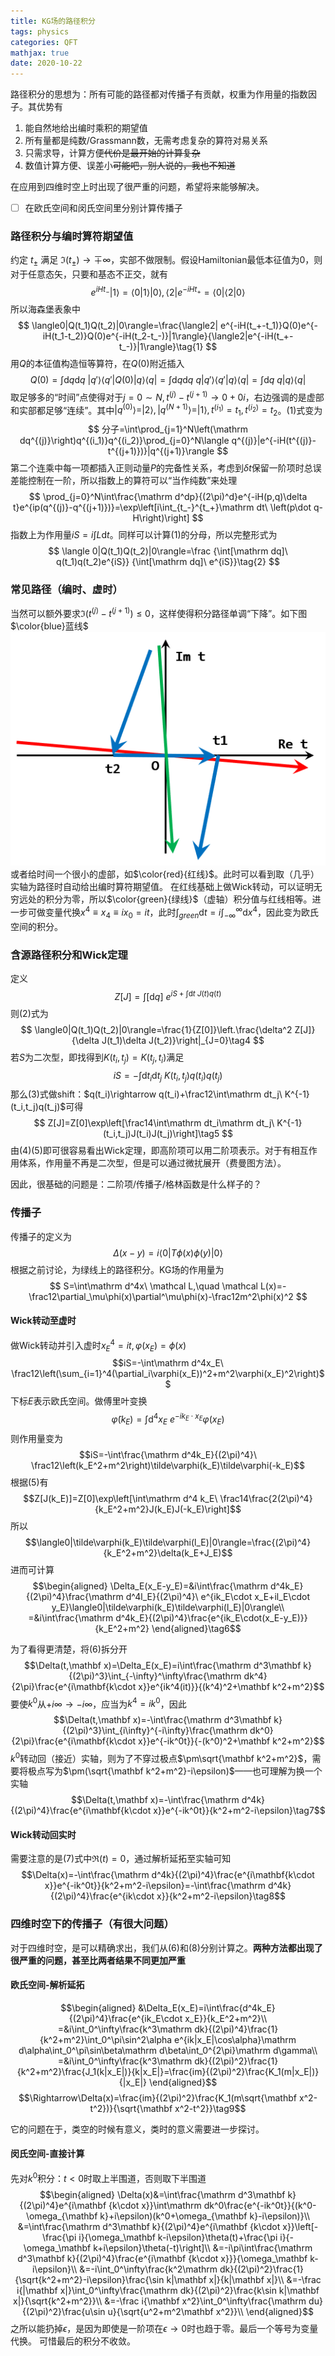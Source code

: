 ```yaml
---
title: KG场的路径积分
tags: physics
categories: QFT
mathjax: true
date: 2020-10-22
---
```


路径积分的思想为：所有可能的路径都对传播子有贡献，权重为作用量的指数因子。其优势有

1. 能自然地给出编时乘积的期望值
2. 所有量都是纯数/Grassmann数，无需考虑复杂的算符对易关系
3. 只需求导，计算方便~~代价是最开始的计算复杂~~
4. 数值计算方便、误差小~~可能吧，别人说的，我也不知道~~

在应用到四维时空上时出现了很严重的问题，希望将来能够解决。

- [ ] 在欧氏空间和闵氏空间里分别计算传播子

<!--more-->

### 路径积分与编时算符期望值

约定 $t_\pm$ 满足 $\Im(t_\pm)\rightarrow\mp\infty$，实部不做限制。假设Hamiltonian最低本征值为0，则对于任意态矢，只要和基态不正交，就有
$$
e^{iHt_-}|1\rangle=\langle0|1\rangle|0\rangle,\langle2|e^{-iHt_+}=\langle0|\langle2|0\rangle
$$
所以海森堡表象中
$$
\langle0|Q(t_1)Q(t_2)|0\rangle=\frac{\langle2|
e^{-iH(t_+-t_1)}Q(0)e^{-iH(t_1-t_2)}Q(0)e^{-iH(t_2-t_-)}|1\rangle}{\langle2|e^{-iH(t_+-t_-)}|1\rangle}\tag{1}
$$
用$Q$的本征值构造恒等算符，在$Q(0)$附近插入
$$
Q(0)=\int\mathrm dq\mathrm dq\ |q'\rangle\langle q'|Q(0)|q\rangle\langle q|=\int\mathrm dq\mathrm dq\ q|q'\rangle\langle q'|q\rangle\langle q|=\int\mathrm dq\ q|q\rangle\langle q|
$$
取足够多的“时间”点使得对于$j=0\sim N,t^{(j)}-t^{(j+1)}\rightarrow0+0i$，右边强调的是虚部和实部都足够“连续”。其中$|q^{(0)}\rangle=|2\rangle,|q^{(N+1)}\rangle=|1\rangle,t^{(i_1)}=t_1,t^{(i_2)}=t_2$。(1)式变为
$$
分子=\int\prod_{j=1}^N\left(\mathrm dq^{(j)}\right)q^{(i_1)}q^{(i_2)}\prod_{j=0}^N\langle q^{(j)}|e^{-iH(t^{(j)}-t^{(j+1)})}|q^{(j+1)}\rangle
$$
第二个连乘中每一项都插入正则动量$P$的完备性关系，考虑到$\delta t$保留一阶项时总误差能控制在一阶，所以指数上的算符可以“当作纯数”来处理
$$
\prod_{j=0}^N\int\frac{\mathrm d^dp}{(2\pi)^d}e^{-iH(p,q)\delta t}e^{ip(q^{(j)}-q^{(j+1)})}=\exp\left[i\int_{t_-}^{t_+}\mathrm dt\ \left(p\dot q-H\right)\right]
$$
指数上为作用量$iS=i\int L\mathrm dt$。同样可以计算(1)的分母，所以完整形式为
$$
\langle 0|Q(t_1)Q(t_2)|0\rangle=\frac
{\int[\mathrm dq]\ q(t_1)q(t_2)e^{iS}}
{\int[\mathrm dq]\ e^{iS}}\tag{2}
$$

### 常见路径（编时、虚时）

当然可以额外要求$\Im\left(t^{(j)}-t^{(j+1)}\right)\le 0$，这样使得积分路径单调“下降”。如下图$\color{blue}蓝线$
![三种不同路径](/images/pathIntegral.png)
或者给时间一个很小的虚部，如$\color{red}{红线}$。此时可以看到取（几乎）实轴为路径时自动给出编时算符期望值。
在红线基础上做Wick转动，可以证明无穷远处的积分为零，所以$\color{green}{绿线}$（虚轴）积分值与红线相等。进一步可做变量代换$x^4\equiv x_4\equiv ix_0=it$，此时$\int_{green}\mathrm dt=i\int_{-\infty}^\infty\mathrm dx^4$，因此变为欧氏空间的积分。

### 含源路径积分和Wick定理

定义
$$
Z[J]=\int[\mathrm dq]\ e^{iS+\int\mathrm dt\ J(t)q(t)}\tag{3}
$$
则(2)式为
$$
\langle0|Q(t_1)Q(t_2)|0\rangle=\frac{1}{Z[0]}\left.\frac{\delta^2 Z[J]}{\delta J(t_1)\delta J(t_2)}\right|_{J=0}\tag4
$$
若$S$为二次型，即找得到$K(t_i,t_j)=K(t_j,t_i)$满足
$$
iS=-\int\mathrm dt_i\mathrm dt_j\ K(t_i,t_j)q(t_i)q(t_j)
$$
那么(3)式做shift：$q(t_i)\rightarrow q(t_i)+\frac12\int\mathrm dt_j\ K^{-1}(t_i,t_j)q(t_j)$可得
$$
Z[J]=Z[0]\exp\left[\frac14\int\mathrm dt_i\mathrm dt_j\ K^{-1}(t_i,t_j)J(t_i)J(t_j)\right]\tag5
$$
由(4)(5)即可很容易看出Wick定理，即高阶项可以用二阶项表示。对于有相互作用体系，作用量不再是二次型，但是可以通过微扰展开（费曼图方法）。

因此，很基础的问题是：二阶项/传播子/格林函数是什么样子的？

### 传播子

传播子的定义为
$$
\Delta(x-y)=i\langle0|T\phi(x)\phi(y)|0\rangle
$$
根据之前讨论，为绿线上的路径积分。KG场的作用量为
$$
S=\int\mathrm d^4x\ \mathcal L,\quad
\mathcal L(x)=-\frac12\partial_\mu\phi(x)\partial^\mu\phi(x)-\frac12m^2\phi(x)^2
$$

#### Wick转动至虚时

做Wick转动并引入虚时$x_E^4=it,\varphi(x_E)=\phi(x)$
$$iS=-\int\mathrm d^4x_E\ \frac12\left(\sum_{i=1}^4(\partial_i\varphi(x_E))^2+m^2\varphi(x_E)^2\right)$$
下标$E$表示欧氏空间。做傅里叶变换
$$\tilde\varphi(k_E)=\int\mathrm d^4x_E\ e^{-ik_E\cdot x_E}\varphi(x_E)$$
则作用量变为
$$iS=-\int\frac{\mathrm d^4k_E}{(2\pi)^4}\ \frac12\left(k_E^2+m^2\right)\tilde\varphi(k_E)\tilde\varphi(-k_E)$$
根据(5)有
$$Z[J(k_E)]=Z[0]\exp\left[\int\mathrm d^4 k_E\ \frac14\frac{2(2\pi)^4}{k_E^2+m^2}J(k_E)J(-k_E)\right]$$
所以
$$\langle0|\tilde\varphi(k_E)\tilde\varphi(l_E)|0\rangle=\frac{(2\pi)^4}{k_E^2+m^2}\delta(k_E+J_E)$$
进而可计算
$$\begin{aligned}
\Delta_E(x_E-y_E)=&i\int\frac{\mathrm d^4k_E}{(2\pi)^4}\frac{\mathrm d^4l_E}{(2\pi)^4}\ e^{ik_E\cdot x_E+il_E\cdot y_E}\langle0|\tilde\varphi(k_E)\tilde\varphi(l_E)|0\rangle\\
=&i\int\frac{\mathrm d^4k_E}{(2\pi)^4}\frac{e^{ik_E\cdot(x_E-y_E)}}{k_E^2+m^2}
\end{aligned}\tag6$$

为了看得更清楚，将(6)拆分开
$$\Delta(t,\mathbf x)=\Delta_E(x_E)=i\int\frac{\mathrm d^3\mathbf k}{(2\pi)^3}\int_{-\infty}^\infty\frac{\mathrm dk^4}{2\pi}\frac{e^{i\mathbf{k\cdot x}}e^{ik^4(it)}}{(k^4)^2+\mathbf k^2+m^2}$$
要使$k^0$从$+i\infty\rightarrow-i\infty$，应当为$k^4=ik^0$，因此
$$\Delta(t,\mathbf x)=-\int\frac{\mathrm d^3\mathbf k}{(2\pi)^3}\int_{i\infty}^{-i\infty}\frac{\mathrm dk^0}{2\pi}\frac{e^{i\mathbf{k\cdot x}}e^{-ik^0t}}{-(k^0)^2+\mathbf k^2+m^2}$$
$k^0$转动回（接近）实轴，则为了不穿过极点$\pm\sqrt{\mathbf k^2+m^2}$，需要将极点写为$\pm(\sqrt{\mathbf k^2+m^2}-i\epsilon)$——也可理解为换一个实轴
$$\Delta(t,\mathbf x)=-\int\frac{\mathrm d^4k}{(2\pi)^4}\frac{e^{i\mathbf{k\cdot x}}e^{-ik^0t}}{k^2+m^2-i\epsilon}\tag7$$

#### Wick转动回实时

需要注意的是(7)式中$\Re(t)=0$，通过解析延拓至实轴可知
$$\Delta(x)=-\int\frac{\mathrm d^4k}{(2\pi)^4}\frac{e^{i\mathbf{k\cdot x}}e^{-ik^0t}}{k^2+m^2-i\epsilon}=-\int\frac{\mathrm d^4k}{(2\pi)^4}\frac{e^{ik\cdot x}}{k^2+m^2-i\epsilon}\tag8$$

### 四维时空下的传播子（有很大问题）

对于四维时空，是可以精确求出，我们从(6)和(8)分别计算之。**两种方法都出现了很严重的问题，甚至比两者结果不同更加严重**

#### 欧氏空间-解析延拓

$$\begin{aligned}
&\Delta_E(x_E)=i\int\frac{d^4k_E}{(2\pi)^4}\frac{e^{ik_E\cdot x_E}}{k_E^2+m^2}\\
=&i\int_0^\infty\frac{k^3\mathrm dk}{(2\pi)^4}\frac{1}{k^2+m^2}\int_0^\pi\sin^2\alpha e^{ik|x_E|\cos\alpha}\mathrm d\alpha\int_0^\pi\sin\beta\mathrm d\beta\int_0^{2\pi}\mathrm d\gamma\\
=&i\int_0^\infty\frac{k^3\mathrm dk}{(2\pi)^2}\frac{1}{k^2+m^2}\frac{J_1(k|x_E|)}{k|x_E|}=\frac{im}{(2\pi)^2}\frac{K_1(m|x_E|)}{|x_E|}
\end{aligned}$$
$$\Rightarrow\Delta(x)=\frac{im}{(2\pi)^2}\frac{K_1(m\sqrt{\mathbf x^2-t^2})}{\sqrt{\mathbf x^2-t^2}}\tag9$$

它的问题在于，类空的时候有意义，类时的意义需要进一步探讨。

#### 闵氏空间-直接计算

先对$k^0$积分：$t<0$时取上半围道，否则取下半围道
$$\begin{aligned}
\Delta(x)&=\int\frac{\mathrm d^3\mathbf k}{(2\pi)^4}e^{i\mathbf {k\cdot x}}\int\mathrm dk^0\frac{e^{-ik^0t}}{(k^0-\omega_{\mathbf k}+i\epsilon)(k^0+\omega_{\mathbf k}-i\epsilon)}\\
&=\int\frac{\mathrm d^3\mathbf k}{(2\pi)^4}e^{i\mathbf {k\cdot x}}\left[-\frac{\pi i}{\omega_\mathbf k-i\epsilon}\theta(t)+\frac{\pi i}{-\omega_\mathbf k+i\epsilon}\theta(-t)\right]\\
&=-i\pi\int\frac{\mathrm d^3\mathbf k}{(2\pi)^4}\frac{e^{i\mathbf {k\cdot x}}}{\omega_\mathbf k-i\epsilon}\\
&=-i\int_0^\infty\frac{k^2\mathrm dk}{(2\pi)^2}\frac{1}{\sqrt{k^2+m^2}-i\epsilon}\frac{\sin k|\mathbf x|}{k|\mathbf x|}\\
&=-\frac i{|\mathbf x|}\int_0^\infty\frac{\mathrm dk}{(2\pi)^2}\frac{k\sin k|\mathbf x|}{\sqrt{k^2+m^2}}\\
&=-\frac i{\mathbf x^2}\int_0^\infty\frac{\mathrm du}{(2\pi)^2}\frac{u\sin u}{\sqrt{u^2+m^2\mathbf x^2}}\\
\end{aligned}$$
之所以能扔掉$\epsilon$，是因为即使是一阶项在$\epsilon\rightarrow0$时也趋于零。最后一个等号为变量代换。
可惜最后的积分不收敛。
